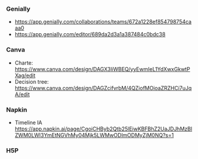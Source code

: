 
### Genially

- https://app.genially.com/collaborations/teams/672a1228ef854798754caaa0
- https://app.genially.com/editor/689da2d3a1a387484c0bdc38

### Canva

- Charte: https://www.canva.com/design/DAGX3liWBEQ/yyEwmIeL1YdXwxGkwtPXag/edit
- Decision tree: https://www.canva.com/design/DAGZcifvrbM/4QZiofMOioaZRZHCi7uJqA/edit


### Napkin

- Timeline IA https://app.napkin.ai/page/CgoiCHByb2Qtb25lEiwKBFBhZ2UaJDJhMzBlZWM0LWI3YmEtNGVhMy04Mjk5LWMwODlmODMyZjM0NQ?s=1


### H5P



